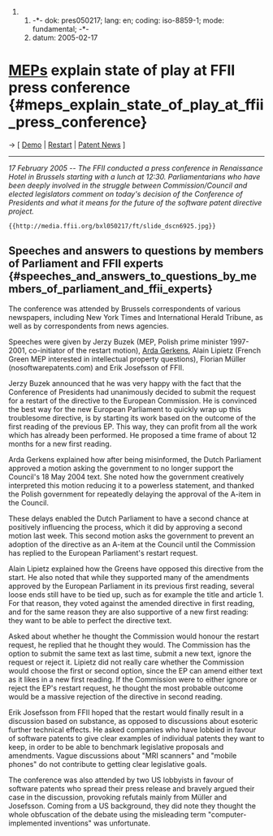 1.  1.  -\*- dok: pres050217; lang: en; coding: iso-8859-1; mode:
        fundamental; -\*-
    2.  datum: 2005-02-17

# [MEPs](MEPs "wikilink") explain state of play at FFII press conference {#meps_explain_state_of_play_at_ffii_press_conference}

-\> \[ [ Demo](Demo050217En "wikilink") \| [
Restart](Restart050217En "wikilink") \| [ Patent
News](SwpatcninoEn "wikilink") \]

------------------------------------------------------------------------

*17 February 2005 \-- The FFII conducted a press conference in
Renaissance Hotel in Brussels starting with a lunch at 12:30.
Parliamentarians who have been deeply involved in the struggle between
Commission/Council and elected legislators comment on today\'s decision
of the Conference of Presidents and what it means for the future of the
software patent directive project.*

```{=mediawiki}
{{http://media.ffii.org/bxl050217/ft/slide_dscn6925.jpg}}
```
## Speeches and answers to questions by members of Parliament and FFII experts {#speeches_and_answers_to_questions_by_members_of_parliament_and_ffii_experts}

The conference was attended by Brussels correspondents of various
newspapers, including New York Times and International Herald Tribune,
as well as by correspondents from news agencies.

Speeches were given by Jerzy Buzek (MEP, Polish prime minister
1997-2001, co-initiator of the restart motion), [ Arda
Gerkens](ArdaGerkensEn "wikilink"), Alain Lipietz (French Green MEP
interested in intellectual property questions), Florian Müller
(nosoftwarepatents.com) and Erik Josefsson of FFII.

Jerzy Buzek announced that he was very happy with the fact that the
Conference of Presidents had unanimously decided to submit the request
for a restart of the directive to the European Commission. He is
convinced the best way for the new European Parliament to quickly wrap
up this troublesome directive, is by starting its work based on the
outcome of the first reading of the previous EP. This way, they can
profit from all the work which has already been performed. He proposed a
time frame of about 12 months for a new first reading.

Arda Gerkens explained how after being misinformed, the Dutch Parliament
approved a motion asking the government to no longer support the
Council\'s 18 May 2004 text. She noted how the government creatively
interpreted this motion reducing it to a powerless statement, and
thanked the Polish government for repeatedly delaying the approval of
the A-item in the Council.

These delays enabled the Dutch Parliament to have a second chance at
positively influencing the process, which it did by approving a second
motion last week. This second motion asks the government to prevent an
adoption of the directive as an A-item at the Council until the
Commission has replied to the European Parliament\'s restart request.

Alain Lipietz explained how the Greens have opposed this directive from
the start. He also noted that while they supported many of the
amendments approved by the European Parliament in its previous first
reading, several loose ends still have to be tied up, such as for
example the title and article 1. For that reason, they voted against the
amended directive in first reading, and for the same reason they are
also supportive of a new first reading: they want to be able to perfect
the directive text.

Asked about whether he thought the Commission would honour the restart
request, he replied that he thought they would. The Commission has the
option to submit the same text as last time, submit a new text, ignore
the request or reject it. Lipietz did not really care whether the
Commission would choose the first or second option, since the EP can
amend either text as it likes in a new first reading. If the Commission
were to either ignore or reject the EP\'s restart request, he thought
the most probable outcome would be a massive rejection of the directive
in second reading.

Erik Josefsson from FFII hoped that the restart would finally result in
a discussion based on substance, as opposed to discussions about
esoteric further technical effects. He asked companies who have lobbied
in favour of software patents to give clear examples of individual
patents they want to keep, in order to be able to benchmark legislative
proposals and amendments. Vague discussions about \"MRI scanners\" and
\"mobile phones\" do not contribute to getting clear legislative goals.

The conference was also attended by two US lobbyists in favour of
software patents who spread their press release and bravely argued their
case in the discussion, provoking refutals mainly from Müller and
Josefsson. Coming from a US background, they did note they thought the
whole obfuscation of the debate using the misleading term
\"computer-implemented inventions\" was unfortunate.

